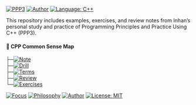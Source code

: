 ﻿[![PPP3](https://img.shields.io/badge/PPP3-Programming%20Principles%20%26%20Practice-blue)](https://www.stroustrup.com/programming.html)
[![Author](https://img.shields.io/badge/Bjarne%20Stroustrup-C%2B%2B%20Creator-blue)](https://www.stroustrup.com/)
[![Language: C++](https://img.shields.io/badge/Language-C++latest-blue)](https://en.cppreference.com/w/)

This repository includes examples, exercises, and review notes from Inhan’s personal study and practice of Programming Principles and Practice Using C++ (PPP3).

#### 📂 CPP Common Sense Map
├─[![Note](https://img.shields.io/badge/Note-green)](https://github.com/1nhan/CPP_common-sense/tree/main/note)<br>
├─[![Drill](https://img.shields.io/badge/Drill-green)](https://github.com/1nhan/CPP_common-sense/tree/main/Drill)<br>
├─[![Terms](https://img.shields.io/badge/Terms-green)](https://github.com/1nhan/CPP_common-sense/tree/main/Terms)<br>
├─[![Review](https://img.shields.io/badge/Review-green)](https://github.com/1nhan/CPP_common-sense/tree/main/Review)<br>
└─[![Exercises](https://img.shields.io/badge/Exercises-green)](https://github.com/1nhan/CPP_common-sense/tree/main/Exercises)<br>

[![Focus](https://img.shields.io/badge/Focus-Fundamentals%20%26%20Practice-yellow)](https://www.stroustrup.com/programming.html)
[![Philosophy](https://img.shields.io/badge/Code%20with-Common%20Sense%20for%20Cpp-yellow)](https://github.com/1nhan)
[![Author](https://img.shields.io/badge/1nhan-yellow)](https://github.com/1nhan)
[![License: MIT](https://img.shields.io/badge/License-MIT-yellow)](https://github.com/1nhan/CPP_common-sense/blob/main/LICENSE)
